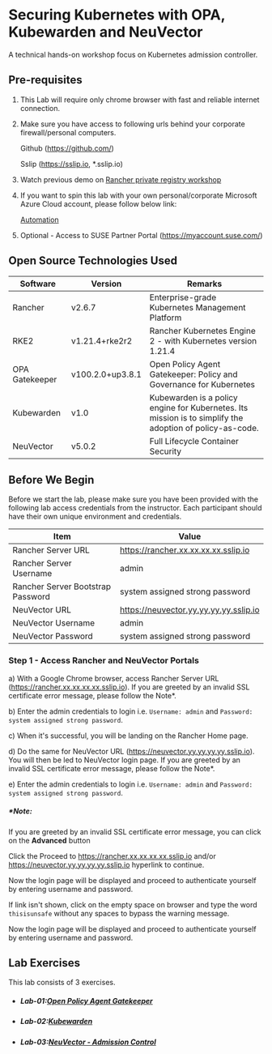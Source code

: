 # Securing Kubernetes with OPA, Kubewarden and NeuVector
A technical hands-on workshop focus on Kubernetes admission controller.

## Pre-requisites

1. This Lab will require only chrome browser with fast and reliable internet connection. 

2. Make sure you have access to following urls behind your corporate firewall/personal computers. 

   Github (https://github.com/) 

   Sslip (https://sslip.io, *.sslip.io)

3. Watch previous demo on [Rancher private registry workshop](https://github.com/dsohk/rancher-private-registry-workshop/)   


4. If you want to spin this lab with your own personal/corporate Microsoft Azure Cloud account, please follow below link:

   [Automation](https://github.com/dsohk/workshops/tree/main/scenarios/azure/rancher-neuvector)  

5. Optional - Access to SUSE Partner Portal (https://myaccount.suse.com/)



## Open Source Technologies Used

| Software  | Version         | Remarks                                                      |
| --------  | --------------- | ------------------------------------------------------------ |
| Rancher   | v2.6.7           | Enterprise-grade Kubernetes Management Platform              |
| RKE2      | v1.21.4+rke2r2            | Rancher Kubernetes Engine 2 - with Kubernetes version 1.21.4 |
| OPA Gatekeeper      | v100.2.0+up3.8.1            | Open Policy Agent Gatekeeper: Policy and Governance for Kubernetes |
| Kubewarden| v1.0            | Kubewarden is a policy engine for Kubernetes. Its mission is to simplify the adoption of policy-as-code. |
| NeuVector | v5.0.2            | Full Lifecycle Container Security |



## Before We Begin

Before we start the lab, please make sure you have been provided with the following lab access credentials from the instructor. Each participant should have their own unique environment and credentials.

| Item                              | Value                                                      |
| --------------------------------- | ---------------------------------------------------------- |
| Rancher Server URL                | https://rancher.xx.xx.xx.xx.sslip.io                       |
| Rancher Server Username           | admin                                                      |
| Rancher Server Bootstrap Password | system assigned strong password                            |
| NeuVector URL                        | https://neuvector.yy.yy.yy.yy.sslip.io                        |
| NeuVector Username                   | admin                                                      |
| NeuVector Password                   | system assigned strong password                            |



### Step 1 - Access Rancher and NeuVector Portals

a) With a Google Chrome browser, access Rancher Server URL (https://rancher.xx.xx.xx.xx.sslip.io). If you are greeted by an invalid SSL certificate error message, please follow the Note*.

b) Enter the admin credentials to login i.e. `Username: admin`  and `Password: system assigned strong password`. 

c) When it's successful, you will be landing on the Rancher Home page. 

d) Do the same for NeuVector URL (https://neuvector.yy.yy.yy.yy.sslip.io). You will then be led to NeuVector login page. If you are greeted by an invalid SSL certificate error message, please follow the Note*.

e) Enter the admin credentials to login i.e. `Username: admin`  and `Password: system assigned strong password`. 

##### *Note: 

If you are greeted by an invalid SSL certificate error message, you can click on the **Advanced** button

Click the Proceed to https://rancher.xx.xx.xx.xx.sslip.io and/or https://neuvector.yy.yy.yy.yy.sslip.io hyperlink to continue. 

Now the login page will be displayed and proceed to authenticate yourself by entering username and password.

If link isn't shown, click on the empty space on browser and type the word `thisisunsafe` without any spaces to bypass the warning message. 

Now the login page will be displayed and proceed to authenticate yourself by entering username and password.



## Lab Exercises

This lab consists of 3 exercises. 

* ##### Lab-01:[Open Policy Agent Gatekeeper](docs/Lab01A-OPAGatekeeper.md)
  
* ##### Lab-02:[Kubewarden](docs/Lab02-Kubewarden.md)
  
* ##### Lab-03:[NeuVector - Admission Control](docs/Lab03-NeuVector-Admission-Control.md)



